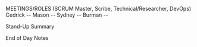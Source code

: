 MEETINGS/ROLES (SCRUM Master, Scribe, Technical/Researcher, DevOps) 
   Cedrick --
   Mason --
   Sydney -- 
   Burman --

Stand-Up Summary

End of Day Notes 
